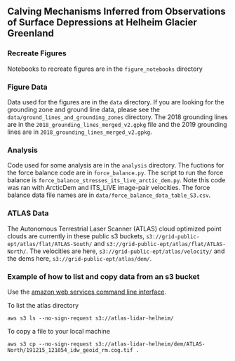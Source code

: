 ## Calving Mechanisms Inferred from Observations of Surface Depressions at Helheim Glacier Greenland

### Recreate Figures
Notebooks to recreate figures are in the `figure_notebooks` directory 

### Figure Data
Data used for the figures are in the `data` directory. If you are looking for the grounding zone and ground line data, please see the `data/ground_lines_and_grounding_zones` directory. The 2018 grounding lines are in the `2018_grounding_lines_merged_v2.gpkg` file and the 2019 grounding lines are in `2018_grounding_lines_merged_v2.gpkg`. 

### Analysis
Code used for some analysis are in the `analysis` directory. The fuctions for the force balance code are in `force_balance.py`. The script to run the force balance is `force_balance_stresses_its_live_arctic_dem.py`. Note this code was ran with ArcticDem and ITS_LIVE image-pair velocities. The force balance data file names are in `data/force_balance_data_table_S3.csv`. 

### ATLAS Data
The Autonomous Terrestrial Laser Scanner (ATLAS) cloud optimized point clouds are currently in these public s3 buckets, `s3://grid-public-ept/atlas/flat/ATLAS-South/` and `s3://grid-public-ept/atlas/flat/ATLAS-North/`. The velocities are here, `s3://grid-public-ept/atlas/velocity/` and the dems here, `s3://grid-public-ept/atlas/dem/`. 

### Example of how to list and copy data from an s3 bucket

Use the [amazon web services command line interface](https://aws.amazon.com/cli/). 

To list the atlas directory

```
aws s3 ls --no-sign-request s3://atlas-lidar-helheim/
```

To copy a file to your local machine 


```
aws s3 cp --no-sign-request s3://atlas-lidar-helheim/dem/ATLAS-North/191215_121054_idw_geoid_rm.cog.tif . 
```

